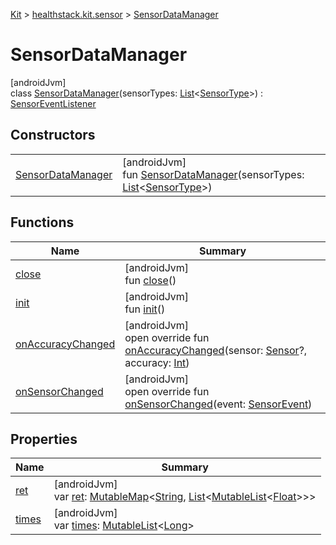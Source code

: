
[Kit](../../../kit.html) > [healthstack.kit.sensor](../index.html) > [SensorDataManager](index.html)



# SensorDataManager



[androidJvm]\
class [SensorDataManager](index.html)(sensorTypes: [List](https://kotlinlang.org/api/latest/jvm/stdlib/kotlin.collections/-list/index.html)&lt;[SensorType](../-sensor-type/index.html)&gt;) : [SensorEventListener](https://developer.android.com/reference/kotlin/android/hardware/SensorEventListener.html)



## Constructors


| | |
|---|---|
| [SensorDataManager](-sensor-data-manager.html) | [androidJvm]<br>fun [SensorDataManager](-sensor-data-manager.html)(sensorTypes: [List](https://kotlinlang.org/api/latest/jvm/stdlib/kotlin.collections/-list/index.html)&lt;[SensorType](../-sensor-type/index.html)&gt;) |


## Functions


| Name | Summary |
|---|---|
| [close](close.html) | [androidJvm]<br>fun [close](close.html)() |
| [init](init.html) | [androidJvm]<br>fun [init](init.html)() |
| [onAccuracyChanged](on-accuracy-changed.html) | [androidJvm]<br>open override fun [onAccuracyChanged](on-accuracy-changed.html)(sensor: [Sensor](https://developer.android.com/reference/kotlin/android/hardware/Sensor.html)?, accuracy: [Int](https://kotlinlang.org/api/latest/jvm/stdlib/kotlin/-int/index.html)) |
| [onSensorChanged](on-sensor-changed.html) | [androidJvm]<br>open override fun [onSensorChanged](on-sensor-changed.html)(event: [SensorEvent](https://developer.android.com/reference/kotlin/android/hardware/SensorEvent.html)) |


## Properties


| Name | Summary |
|---|---|
| [ret](ret.html) | [androidJvm]<br>var [ret](ret.html): [MutableMap](https://kotlinlang.org/api/latest/jvm/stdlib/kotlin.collections/-mutable-map/index.html)&lt;[String](https://kotlinlang.org/api/latest/jvm/stdlib/kotlin/-string/index.html), [List](https://kotlinlang.org/api/latest/jvm/stdlib/kotlin.collections/-list/index.html)&lt;[MutableList](https://kotlinlang.org/api/latest/jvm/stdlib/kotlin.collections/-mutable-list/index.html)&lt;[Float](https://kotlinlang.org/api/latest/jvm/stdlib/kotlin/-float/index.html)&gt;&gt;&gt; |
| [times](times.html) | [androidJvm]<br>var [times](times.html): [MutableList](https://kotlinlang.org/api/latest/jvm/stdlib/kotlin.collections/-mutable-list/index.html)&lt;[Long](https://kotlinlang.org/api/latest/jvm/stdlib/kotlin/-long/index.html)&gt; |

